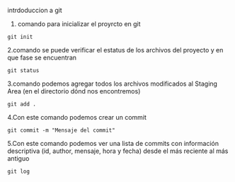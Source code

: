 intrdoduccion a git

1. comando para inicializar el proyrcto en git 
```
git init
```
2.comando se puede verificar el estatus de los archivos del proyecto y en que fase se encuentran
```
git status

```
3.comando podemos agregar todos los archivos modificados al Staging Area (en el directorio dónd nos encontremos)
```
git add .
```
4.Con este comando podemos crear un commit
```
git commit -m "Mensaje del commit"
```
5.Con este comando podemos ver una lista de commits con información descriptiva (id, author, mensaje, hora y fecha) desde el más reciente al más antiguo
```
git log
```